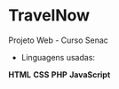 # TravelNow

Projeto Web - Curso Senac

- Linguagens usadas:

<b>HTML</b>
<b>CSS</b>
<b>PHP</b>
<b>JavaScript</b>
